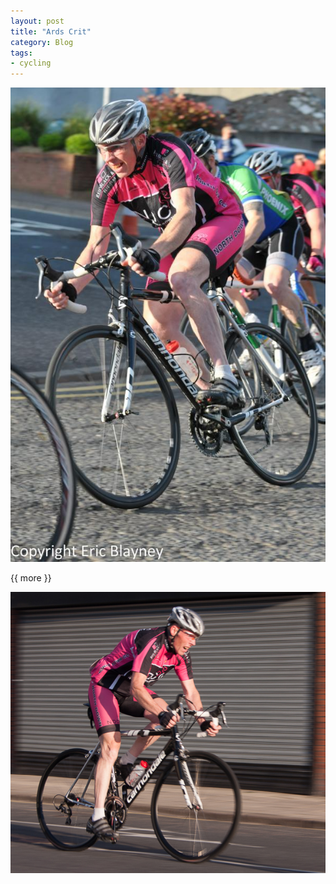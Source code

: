 ```yaml
---
layout: post
title: "Ards Crit"
category: Blog 
tags: 
- cycling
---
```

 
   
<div class="figure">
<img src="/images/2013/2013-06-19-ards-crit.jpg ">
</div>
 

{{ more }} 
 
<div class="figure">
<img src="/images/2013/2013-06-19-ards-crit-2.jpg ">
</div>
